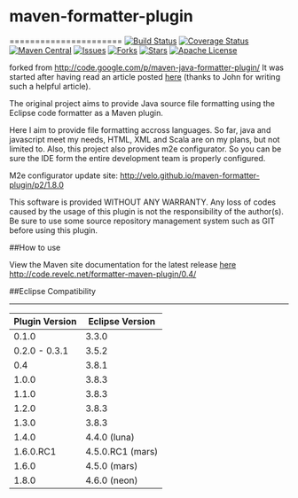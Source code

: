 # maven-formatter-plugin
======================
[![Build Status](https://travis-ci.org/velo/maven-formatter-plugin.svg?branch=master)](https://travis-ci.org/velo/maven-formatter-plugin) [![Coverage Status](https://coveralls.io/repos/velo/maven-formatter-plugin/badge.svg?branch=master)](https://coveralls.io/r/velo/maven-formatter-plugin?branch=master) [![Maven Central](https://maven-badges.herokuapp.com/maven-central/com.marvinformatics.formatter/formatter-maven-plugin/badge.svg)](https://maven-badges.herokuapp.com/maven-central/com.marvinformatics.formatter/formatter-maven-plugin/) [![Issues](https://img.shields.io/github/issues/velo/maven-formatter-plugin.svg)](https://github.com/velo/maven-formatter-plugin/issues) [![Forks](https://img.shields.io/github/forks/velo/maven-formatter-plugin.svg)](https://github.com/velo/maven-formatter-plugin/network) [![Stars](https://img.shields.io/github/stars/velo/maven-formatter-plugin.svg)](https://github.com/velo/maven-formatter-plugin/stargazers) [![Apache License](http://img.shields.io/badge/license-ASL-blue.svg)](https://github.com/velo/maven-formatter-plugin/blob/master/license.txt)

forked from http://code.google.com/p/maven-java-formatter-plugin/
It was started after having read an article posted [here][1] (thanks to John for writing such a helpful article).

The original project aims to provide Java source file formatting using the Eclipse code formatter as a Maven plugin.  

Here I aim to provide file formatting accross languages.  So far, java and javascript meet my needs, HTML, XML and Scala are on my plans, but not limited to.
Also, this project also provides m2e configurator.  So you can be sure the IDE form the entire development team is properly configured.

M2e configurator update site:
http://velo.github.io/maven-formatter-plugin/p2/1.8.0


This software is provided WITHOUT ANY WARRANTY.  Any loss of codes caused by the usage of this plugin is not
the responsibility of the author(s).  Be sure to use some source repository management system such as GIT
before using this plugin.

##How to use

View the Maven site documentation for the latest release [here](http://code.revelc.net/formatter-maven-plugin/)
http://code.revelc.net/formatter-maven-plugin/0.4/

##Eclipse Compatibility

-------------------------------------
Plugin Version	| Eclipse Version
--------------  | ---------------
0.1.0           |	3.3.0
0.2.0 - 0.3.1   |	3.5.2
0.4             |	3.8.1 
1.0.0           |	3.8.3
1.1.0           |	3.8.3
1.2.0           |	3.8.3
1.3.0           |	3.8.3
1.4.0           |	4.4.0 (luna)
1.6.0.RC1       |	4.5.0.RC1 (mars)
1.6.0           |	4.5.0 (mars)
1.8.0           |	4.6.0 (neon)

[1]: http://ssscripting.wordpress.com/2009/06/10/how-to-use-the-eclipse-code-formatter-from-your-code/
